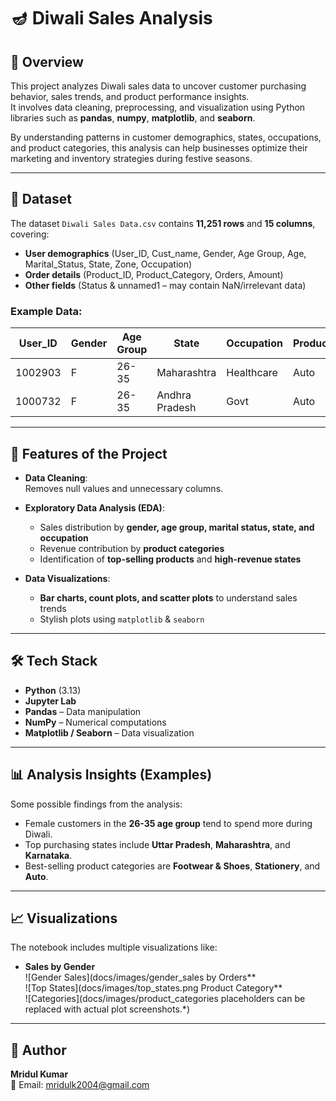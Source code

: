# 🪔 Diwali Sales Analysis

## 📌 Overview
This project analyzes Diwali sales data to uncover customer purchasing behavior, sales trends, and product performance insights.  
It involves data cleaning, preprocessing, and visualization using Python libraries such as **pandas**, **numpy**, **matplotlib**, and **seaborn**.

By understanding patterns in customer demographics, states, occupations, and product categories, this analysis can help businesses optimize their marketing and inventory strategies during festive seasons.

***

## 📂 Dataset
The dataset `Diwali Sales Data.csv` contains **11,251 rows** and **15 columns**, covering:
- **User demographics** (User_ID, Cust_name, Gender, Age Group, Age, Marital_Status, State, Zone, Occupation)
- **Order details** (Product_ID, Product_Category, Orders, Amount)
- **Other fields** (Status & unnamed1 – may contain NaN/irrelevant data)

### Example Data:
| User_ID | Gender | Age Group | State           | Occupation     | Product_Category | Orders | Amount   |
|---------|--------|-----------|----------------|----------------|-----------------|--------|----------|
| 1002903 | F      | 26-35     | Maharashtra    | Healthcare     | Auto            | 1      | 23952.0  |
| 1000732 | F      | 26-35     | Andhra Pradesh | Govt           | Auto            | 3      | 23934.0  |

***

## 🚀 Features of the Project
- **Data Cleaning**:  
  Removes null values and unnecessary columns.
  
- **Exploratory Data Analysis (EDA)**:
  - Sales distribution by **gender, age group, marital status, state, and occupation**
  - Revenue contribution by **product categories**
  - Identification of **top-selling products** and **high-revenue states**
  
- **Data Visualizations**:
  - **Bar charts, count plots, and scatter plots** to understand sales trends  
  - Stylish plots using `matplotlib` & `seaborn`

***

## 🛠️ Tech Stack
- **Python** (3.13)
- **Jupyter Lab**
- **Pandas** – Data manipulation
- **NumPy** – Numerical computations
- **Matplotlib / Seaborn** – Data visualization

***

## 📊 Analysis Insights (Examples)
Some possible findings from the analysis:
- Female customers in the **26-35 age group** tend to spend more during Diwali.
- Top purchasing states include **Uttar Pradesh**, **Maharashtra**, and **Karnataka**.
- Best-selling product categories are **Footwear & Shoes**, **Stationery**, and **Auto**.

***

## 📈 Visualizations
The notebook includes multiple visualizations like:

- **Sales by Gender**  
  ![Gender Sales](docs/images/gender_sales by Orders**  
  ![Top States](docs/images/top_states.png Product Category**  
  ![Categories](docs/images/product_categories placeholders can be replaced with actual plot screenshots.*)

***

## 👤 Author
**Mridul Kumar**  
📧 Email: mridulk2004@gmail.com    
